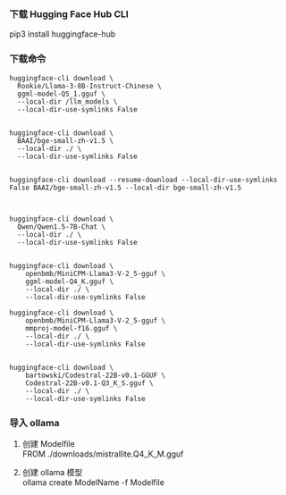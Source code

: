 ### 下载 Hugging Face Hub CLI
pip3 install huggingface-hub


### 下载命令
```
huggingface-cli download \
  Rookie/Llama-3-8B-Instruct-Chinese \
  ggml-model-Q5_1.gguf \
  --local-dir /llm_models \
  --local-dir-use-symlinks False


huggingface-cli download \
  BAAI/bge-small-zh-v1.5 \
  --local-dir ./ \
  --local-dir-use-symlinks False


huggingface-cli download --resume-download --local-dir-use-symlinks False BAAI/bge-small-zh-v1.5 --local-dir bge-small-zh-v1.5



huggingface-cli download \
  Qwen/Qwen1.5-7B-Chat \
  --local-dir ./ \
  --local-dir-use-symlinks False


huggingface-cli download \
    openbmb/MiniCPM-Llama3-V-2_5-gguf \
    ggml-model-Q4_K.gguf \
    --local-dir ./ \
    --local-dir-use-symlinks False

huggingface-cli download \
    openbmb/MiniCPM-Llama3-V-2_5-gguf \
    mmproj-model-f16.gguf \
    --local-dir ./ \
    --local-dir-use-symlinks False


huggingface-cli download \
    bartowski/Codestral-22B-v0.1-GGUF \
    Codestral-22B-v0.1-Q3_K_S.gguf \
    --local-dir ./ \
    --local-dir-use-symlinks False    
```

### 导入 ollama

1. 创建 Modelfile  
FROM ./downloads/mistrallite.Q4_K_M.gguf

2. 创建 ollama 模型  
ollama create ModelName -f Modelfile


